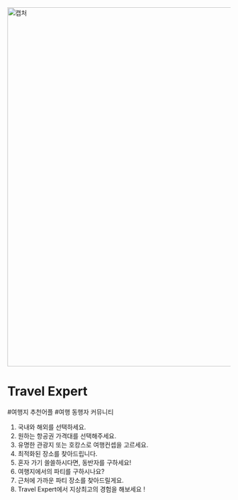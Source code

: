 <img width="809" alt="캡처" src="https://user-images.githubusercontent.com/64263694/92392164-cf90a280-f158-11ea-9040-dd4ea67b0c0f.PNG">

# Travel Expert
#여행지 추천어플 
#여행 동행자 커뮤니티 

1. 국내와 해외를 선택하세요.
2. 원하는 항공권 가격대를 선택해주세요.
3. 유명한 관광지 또는 호캉스로 여행컨셉을 고르세요.
4. 최적화된 장소를 찾아드립니다.
5. 혼자 가기 쓸쓸하시다면, 동반자를 구하세요! 
6. 여행지에서의 파티를 구하시나요?
7. 근처에 가까운 파티 장소를 찾아드릴게요. 
8. Travel Expert에서 지상최고의 경험을 해보세요 ! 
